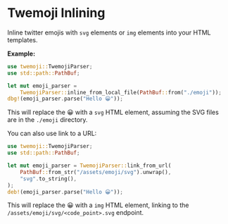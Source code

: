 # Twemoji Inlining

Inline twitter emojis with `svg` elements or `img` elements into your HTML templates.

**Example:**

```rs
use twemoji::TwemojiParser;
use std::path::PathBuf;

let mut emoji_parser =
    TwemojiParser::inline_from_local_file(PathBuf::from("./emoji"));
dbg!(emoji_parser.parse("Hello 😀"));
```

This will replace the 😀 with a `svg` HTML element, assuming the SVG files are in the `./emoji` directory.


You can also use link to a URL:

```rs
use twemoji::TwemojiParser;
use std::path::PathBuf;

let mut emoji_parser = TwemojiParser::link_from_url(
    PathBuf::from_str("/assets/emoji/svg").unwrap(),
    "svg".to_string(),
);
deb!(emoji_parser.parse("Hello 😀"));
```

This will replace the 😀 with a `img` HTML element, linking to the `/assets/emoji/svg/<code_point>.svg` endpoint.
